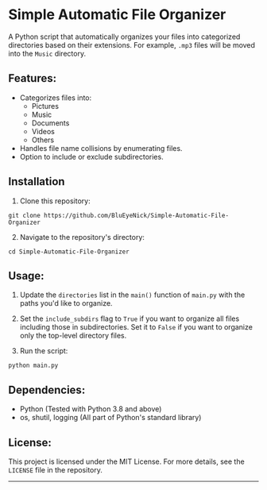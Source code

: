 
# Simple Automatic File Organizer

A Python script that automatically organizes your files into categorized directories based on their extensions. For example, `.mp3` files will be moved into the `Music` directory.

## Features:

- Categorizes files into:
  - Pictures
  - Music
  - Documents
  - Videos
  - Others
- Handles file name collisions by enumerating files.
- Option to include or exclude subdirectories.

## Installation

1. Clone this repository:
```
git clone https://github.com/BluEyeNick/Simple-Automatic-File-Organizer
```
2. Navigate to the repository's directory:
```
cd Simple-Automatic-File-Organizer
```

## Usage:

1. Update the `directories` list in the `main()` function of `main.py` with the paths you'd like to organize.

2. Set the `include_subdirs` flag to `True` if you want to organize all files including those in subdirectories. Set it to `False` if you want to organize only the top-level directory files.

3. Run the script:
```
python main.py
```

## Dependencies:

- Python (Tested with Python 3.8 and above)
- os, shutil, logging (All part of Python's standard library)

## License:

This project is licensed under the MIT License. For more details, see the `LICENSE` file in the repository.

---


